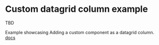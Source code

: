 # Custom datagrid column example

<p class="description">TBD</p>

Example showcasing Adding a custom component as a datagrid column. [docs](https://mui.com/toolpad/building-ui/data-grid-component/#configuring-columns)
